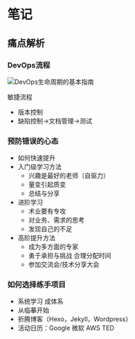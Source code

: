 # 笔记

## 痛点解析

### DevOps流程

![DevOps生命周期的基本指南](\大前端.assets\01-DevOps生命周期.png)

敏捷流程

* 版本控制
* 缺陷控制->文档管理->测试

### 预防错误的心态

* 如何快速提升
* 入门级学习方法
  * 兴趣是最好的老师（自驱力）
  * 量变引起质变
  * 总结与分享
* 进阶学习
  * 术业要有专攻
  * 对业务、需求的思考
  * 发现自己的不足
* 高阶提升方法
  * 成为多方面的专家
  * 勇于承担与挑战 合理分配时间
  * 参加交流会/技术分享大会

### 如何选择练手项目

* 系统学习 成体系
* 从临摹开始
* 折腾博客（Hexo，Jekyll，Wordpress）
* 活动日历：Google 微软 AWS TED

